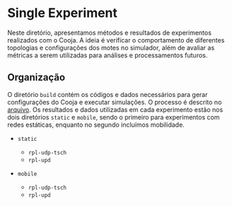 # Single Experiment

Neste diretório, apresentamos métodos e resultados de experimentos realizados com o Cooja. A ideia é verificar o comportamento de diferentes topologias e configurações dos motes no simulador, além de avaliar as métricas a serem utilizadas para análises e processamentos futuros.

## Organização

O diretório `build` contém os códigos e dados necessários para gerar configurações do Cooja e executar simulações. O processo é descrito no [arquivo](./build/README.md).
Os resultados e dados utilizadas em cada experimento estão nos dois diretórios `static` e `mobile`, sendo o primeiro para experimentos com redes estáticas, enquanto no segundo incluímos mobilidade.

- `static`
    - `rpl-udp-tsch`
    - `rpl-upd`

- `mobile`
    - `rpl-udp-tsch`
    - `rpl-upd`